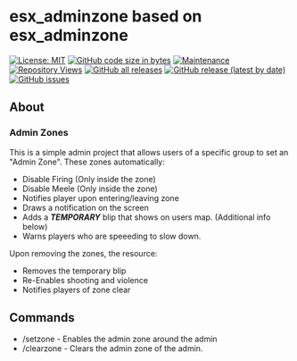 # esx_adminzone based on esx_adminzone
[![License: MIT](https://img.shields.io/badge/License-MIT-yellow.svg)](https://opensource.org/licenses/MIT)
[![GitHub code size in bytes](https://img.shields.io/github/languages/code-size/nick-perry14/esx_adminzone)](#)
[![Maintenance](https://img.shields.io/maintenance/yes/2021)](#)
[![Repository Views](https://komarev.com/ghpvc/?username=nick-perry14-esx-admin-zone&label=Repository+Hits&style=flat&color=brightgreen)](#)
[![GitHub all releases](https://img.shields.io/github/downloads/nick-perry14/esx_adminzone/total)](https://github.com/nick-perry14/esx_adminzone/releases)
[![GitHub release (latest by date)](https://img.shields.io/github/v/release/nick-perry14/esx_adminzone)](https://github.com/nick-perry14/esx_adminzone/releases/latest)
[![GitHub issues](https://img.shields.io/github/issues/nick-perry14/esx_adminzone)](https://github.com/nick-perry14/esx_adminzone/issues)

## About
### Admin Zones
This is a simple admin project that allows users of a specific group to set an "Admin Zone".  These zones automatically:
- Disable Firing (Only inside the zone)
- Disable Meele (Only inside the zone)
- Notifies player upon entering/leaving zone
- Draws a notification on the screen
- Adds a ***TEMPORARY*** blip that shows on users map.  (Additional info below)
- Warns players who are speeeding to slow down.

Upon removing the zones, the resource:
- Removes the temporary blip
- Re-Enables shooting and violence
- Notifies players of zone clear

## Commands
- /setzone - Enables the admin zone around the admin
- /clearzone - Clears the admin zone of the admin.
